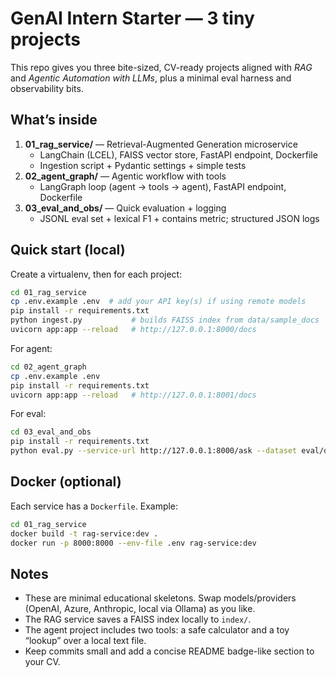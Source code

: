 # GenAI Intern Starter — 3 tiny projects

This repo gives you three bite-sized, CV-ready projects aligned with *RAG* and *Agentic Automation with LLMs*, plus a minimal eval harness and observability bits.

## What’s inside

1. **01_rag_service/** — Retrieval-Augmented Generation microservice
   - LangChain (LCEL), FAISS vector store, FastAPI endpoint, Dockerfile
   - Ingestion script + Pydantic settings + simple tests
2. **02_agent_graph/** — Agentic workflow with tools
   - LangGraph loop (agent → tools → agent), FastAPI endpoint, Dockerfile
3. **03_eval_and_obs/** — Quick evaluation + logging
   - JSONL eval set + lexical F1 + contains metric; structured JSON logs

## Quick start (local)

Create a virtualenv, then for each project:

```bash
cd 01_rag_service
cp .env.example .env  # add your API key(s) if using remote models
pip install -r requirements.txt
python ingest.py           # builds FAISS index from data/sample_docs
uvicorn app:app --reload   # http://127.0.0.1:8000/docs
```

For agent:

```bash
cd 02_agent_graph
cp .env.example .env
pip install -r requirements.txt
uvicorn app:app --reload   # http://127.0.0.1:8001/docs
```

For eval:

```bash
cd 03_eval_and_obs
pip install -r requirements.txt
python eval.py --service-url http://127.0.0.1:8000/ask --dataset eval/data.jsonl
```

## Docker (optional)

Each service has a `Dockerfile`. Example:

```bash
cd 01_rag_service
docker build -t rag-service:dev .
docker run -p 8000:8000 --env-file .env rag-service:dev
```

## Notes

- These are minimal educational skeletons. Swap models/providers (OpenAI, Azure, Anthropic, local via Ollama) as you like.
- The RAG service saves a FAISS index locally to `index/`.
- The agent project includes two tools: a safe calculator and a toy “lookup” over a local text file.
- Keep commits small and add a concise README badge-like section to your CV.
